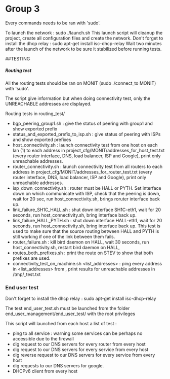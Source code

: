 # Group 3

Every commands needs to be ran with 'sudo'.

To launch the network : sudo ./launch.sh
This launch script will cleanup the project, create all configuration files and create the network.
Don't forget to install the dhcp relay : sudo apt-get install isc-dhcp-relay
Wait two minutes after the launch of the network to be sure it stabilized before running tests.

##TESTING

##### Routing test
All the routing tests should be ran on MONIT (sudo ./connect_to MONIT) with 'sudo'.

The script give information but when doing connectivity test, only the UNREACHABLE
addresses are displayed.

Routing tests in routing_test/
- bgp_peering_group1.sh : give the status of peering with group1 and show exported prefix
- status_and_exported_prefix_to_isp.sh : give status of peering with ISPs and show exported prefixes
- host_connectivity.sh : launch connectivity test from one host on each lan (<host>1) to each address in project_cfg/MONIT/addresses_for_host_test.txt (every router interface, DNS, load balancer, ISP and Google), print only unreachable addresses.
- router_connectivity.sh : launch connectivity test from all routers to each address in project_cfg/MONIT/addresses_for_router_test.txt (every router interface, DNS, load balancer, ISP and Google), print only unreachable addresses.
- isp_down_connectivity.sh <router> : router must be HALL or PYTH. Set interface down on <router> which communicate with ISP, check that the peering is down, wait for 20 sec, run host_connectivity.sh, brings roruter interface back up.
- link_failure_SH1C_HALL.sh : shut down interface SH1C-eth1, wait for 20 seconds, run host_connectivity.sh, bring interface back up.
- link_failure_HALL_PYTH.sh : shut down interface HALL-eth1, wait for 20 seconds, run host_connectivity.sh, bring interface back up. This test is used to make sure that the source routing between HALL and PYTH is still working if one of the link between them fails.
- router_failure.sh : kill bird daemon on HALL, wait 30 seconds, run host_connectivity.sh, restart bird daemon on HALL,
- routes_both_prefixes.sh : print the route on STEV to show that both prefixes are used.
- connectivity_test_on_machine.sh <machine> <list_addresses> : ping every address in <list_addresses> from <machine>, print results for unreachable addresses in /tmp/<machine>\_test.txt

### End user test

Don't forget to install the dhcp relay : sudo apt-get install isc-dhcp-relay

The test end_user_test.sh must be launched from the folder end_user_management/end_user_test/ with the root privileges

This script will launched from each host a list of test :
- ping to all service : warning some services can be perhaps no accessible due to the firewall
- dig request to our DNS servers for every router from every host
- dig request to our DNS servers for every service from every host
- dig reverse request to our DNS servers for every service from every host
- dig requests to our DNS servers for google.
- DHCPv6 client from every host
